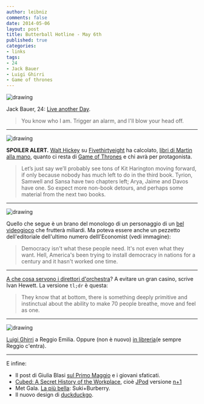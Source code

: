 ```yaml
---
author: leibniz
comments: false
date: 2014-05-06
layout: post
title: Butterball Hotline - May 6th 
published: true
categories:
- links
tags:
- 24
- Jack Bauer
- Luigi Ghirri
- Game of thrones
---
```


![drawing](http://leibniz.me/images/vault/youknow.png)

Jack Bauer, 24: [Live another Day](https://en.wikipedia.org/wiki/24:_Live_Another_Day).

>You know who I am. Trigger an alarm, and I'll blow your head off.

***


![drawing](https://i.chzbgr.com/maxW500/6508800256/h5F8BE846/)

**SPOILER ALERT.** [Walt Hickey](https://twitter.com/WaltHickey) su [Fivethirtyeight](http://fivethirtyeight.com/datalab/hbo-game-of-thrones-book-characters/) ha calcolato, [libri di Martin alla mano](https://it.wikipedia.org/wiki/Cronache_del_ghiaccio_e_del_fuoco), quanto ci resta di [Game of Thrones](http://goo.gl/yM2OAW) e chi avrà per protagonista.

>Let’s just say we’ll probably see tons of Kit Harington moving forward, if only because nobody has much left to do in the third book. Tyrion, Samwell and Sansa have two chapters left; Arya, Jaime and Davos have one. So expect more non-book detours, and perhaps some material from the next two books.

***


![drawing](http://cdn.static-economist.com/sites/default/files/imagecache/print-cover-full/print-covers/20140503_cna400.jpg)

Quello che segue è un brano del monologo di un personaggio di un [bel videogioco](https://www.youtube.com/watch?v=sFu5qXMuaJU) che frutterà miliardi. Ma poteva essere anche un pezzetto dell'editoriale dell'ultimo numero delll'Economist (vedi immagine):

>Democracy isn't what these people need. It's not even what they want. Hell, America's been trying to install democracy in nations for a century and it hasn't worked one time.

***


[A che cosa servono i direttori d'orchestra](http://www.telegraph.co.uk/culture/music/classicalmusic/10782663/What-do-conductors-do.html)? A evitare un gran casino, scrive Ivan Hewett. La versione `tl;dr` è questa:

>They know that at bottom, there is something deeply primitive and instinctual about the ability to make 70 people breathe, move and feel as one.

***


![drawing](http://www.fotografiaeuropea.it/fe2014/wp-content/blogs.dir/7/files/luigi-ghirri/parigi-1972.jpg)

[Luigi Ghirri](http://www.fotografiaeuropea.it/fe2014/mostra-luigi-ghirri/) a Reggio Emilia. Oppure (non è nuovo) [in libreria](http://www.quodlibet.it/schedap.php?id=1904)(e sempre Reggio c'entra).

***


E infine:

- Il post di Giulia Blasi [sul Primo Maggio](http://www.giuliablasi.it/il-concertone-generazione-arresi/) e i giovani sfaticati.
- [Cubed: A Secret History of the Workplace](http://shop.nplusonemag.com/products/cubed-a-secret-history-of-the-workplace?mc_cid=987e8cd9c8&mc_eid=ae761d6bdf), cioè [JPod](http://www.amazon.it/Jpod-Douglas-Coupland/dp/8876849378) versione [n+1](https://nplusonemag.com/)
- Met Gala. [La più bella](http://instagram.com/p/no4yF4nUM4/): Suki+Burberry.
- Il nuovo design di [duckduckgo](https://duck.co/forum/thread/5726/duckduckgo-reimagined-and-redesigned).

